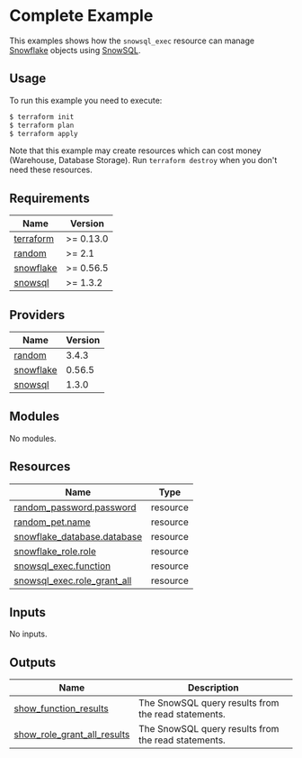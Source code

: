 # Complete Example

This examples shows how the `snowsql_exec` resource can manage [Snowflake](https://www.snowflake.com) objects using [SnowSQL](https://docs.snowflake.com/en/user-guide/snowsql.html).

## Usage

To run this example you need to execute:

```bash
$ terraform init
$ terraform plan
$ terraform apply
```

Note that this example may create resources which can cost money (Warehouse, Database Storage). Run `terraform destroy` when you don't need these resources.

<!-- BEGINNING OF PRE-COMMIT-TERRAFORM DOCS HOOK -->
## Requirements

| Name | Version |
|------|---------|
| <a name="requirement_terraform"></a> [terraform](#requirement\_terraform) | >= 0.13.0 |
| <a name="requirement_random"></a> [random](#requirement\_random) | >= 2.1 |
| <a name="requirement_snowflake"></a> [snowflake](#requirement\_snowflake) | >= 0.56.5 |
| <a name="requirement_snowsql"></a> [snowsql](#requirement\_snowsql) | >= 1.3.2 |

## Providers

| Name | Version |
|------|---------|
| <a name="provider_random"></a> [random](#provider\_random) | 3.4.3 |
| <a name="provider_snowflake"></a> [snowflake](#provider\_snowflake) | 0.56.5 |
| <a name="provider_snowsql"></a> [snowsql](#provider\_snowsql) | 1.3.0 |

## Modules

No modules.

## Resources

| Name | Type |
|------|------|
| [random_password.password](https://registry.terraform.io/providers/hashicorp/random/latest/docs/resources/password) | resource |
| [random_pet.name](https://registry.terraform.io/providers/hashicorp/random/latest/docs/resources/pet) | resource |
| [snowflake_database.database](https://registry.terraform.io/providers/Snowflake-Labs/snowflake/latest/docs/resources/database) | resource |
| [snowflake_role.role](https://registry.terraform.io/providers/Snowflake-Labs/snowflake/latest/docs/resources/role) | resource |
| [snowsql_exec.function](https://registry.terraform.io/providers/aidanmelen/snowsql/latest/docs/resources/exec) | resource |
| [snowsql_exec.role_grant_all](https://registry.terraform.io/providers/aidanmelen/snowsql/latest/docs/resources/exec) | resource |

## Inputs

No inputs.

## Outputs

| Name | Description |
|------|-------------|
| <a name="output_show_function_results"></a> [show\_function\_results](#output\_show\_function\_results) | The SnowSQL query results from the read statements. |
| <a name="output_show_role_grant_all_results"></a> [show\_role\_grant\_all\_results](#output\_show\_role\_grant\_all\_results) | The SnowSQL query results from the read statements. |
<!-- END OF PRE-COMMIT-TERRAFORM DOCS HOOK -->
